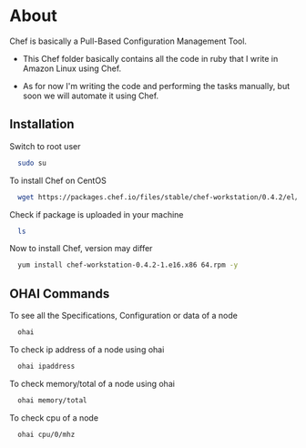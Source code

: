 # About
Chef is basically a Pull-Based Configuration Management Tool. 

- This Chef folder basically contains all the code in ruby that I write in Amazon Linux using Chef.

- As for now I'm writing the code and performing the tasks manually, but soon we will automate it using Chef.

## Installation

Switch to root user
```bash
  sudo su
```
To install Chef on CentOS

```bash
  wget https://packages.chef.io/files/stable/chef-workstation/0.4.2/el/7/chef-workstation-0.4.2-1.el6.x86_64.rpm
```
Check if package is uploaded in your machine
```bash
  ls
```              
Now to install Chef, version may differ 
```bash
  yum install chef-workstation-0.4.2-1.e16.x86 64.rpm -y
```

## OHAI Commands

To see all the Specifications, Configuration or data of a node
```bash
  ohai
```
To check ip address of a node using ohai
```bash
  ohai ipaddress
```
To check memory/total of a node using ohai
```bash
  ohai memory/total
```
To check cpu of a node 
```bash
  ohai cpu/0/mhz
```
